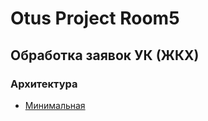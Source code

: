# Otus Project Room5

## Обработка заявок УК (ЖКХ)


### Архитектура

- [Минимальная](https://www.dropbox.com/scl/fi/y9gvs57ydbkt2icvlgmav/V1.pdf?rlkey=dng3qsn)